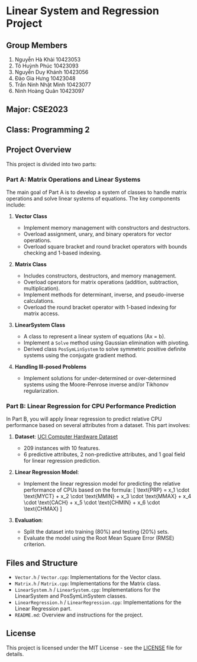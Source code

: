# Linear System and Regression Project

## Group Members
1. Nguyễn Hà Khải 10423053
2. Tô Huỳnh Phúc 10423093
3. Nguyễn Duy Khánh 10423056
4. Đào Gia Hưng 10423048
5. Trần Ninh Nhật Minh 10423077
6. Ninh Hoàng Quân 10423097

## Major: CSE2023  
## Class: Programming 2  

## Project Overview
This project is divided into two parts:

### Part A: Matrix Operations and Linear Systems

The main goal of Part A is to develop a system of classes to handle matrix operations and solve linear systems of equations. The key components include:

1. **Vector Class**
   - Implement memory management with constructors and destructors.
   - Overload assignment, unary, and binary operators for vector operations.
   - Overload square bracket and round bracket operators with bounds checking and 1-based indexing.

2. **Matrix Class**
   - Includes constructors, destructors, and memory management.
   - Overload operators for matrix operations (addition, subtraction, multiplication).
   - Implement methods for determinant, inverse, and pseudo-inverse calculations.
   - Overload the round bracket operator with 1-based indexing for matrix access.
   
3. **LinearSystem Class**
   - A class to represent a linear system of equations (Ax = b).
   - Implement a `Solve` method using Gaussian elimination with pivoting.
   - Derived class `PosSymLinSystem` to solve symmetric positive definite systems using the conjugate gradient method.
   
4. **Handling Ill-posed Problems**
   - Implement solutions for under-determined or over-determined systems using the Moore-Penrose inverse and/or Tikhonov regularization.

### Part B: Linear Regression for CPU Performance Prediction

In Part B, you will apply linear regression to predict relative CPU performance based on several attributes from a dataset. This part involves:

1. **Dataset**: [UCI Computer Hardware Dataset](https://archive.ics.uci.edu/ml/datasets/Computer%2BHardware)
   - 209 instances with 10 features.
   - 6 predictive attributes, 2 non-predictive attributes, and 1 goal field for linear regression prediction.

2. **Linear Regression Model**: 
   - Implement the linear regression model for predicting the relative performance of CPUs based on the formula:
   \[
   \text{PRP} = x_1 \cdot \text{MYCT} + x_2 \cdot \text{MMIN} + x_3 \cdot \text{MMAX} + x_4 \cdot \text{CACH} + x_5 \cdot \text{CHMIN} + x_6 \cdot \text{CHMAX}
   \]
   
3. **Evaluation**: 
   - Split the dataset into training (80%) and testing (20%) sets.
   - Evaluate the model using the Root Mean Square Error (RMSE) criterion.

## Files and Structure

- `Vector.h` / `Vector.cpp`: Implementations for the Vector class.
- `Matrix.h` / `Matrix.cpp`: Implementations for the Matrix class.
- `LinearSystem.h` / `LinearSystem.cpp`: Implementations for the LinearSystem and PosSymLinSystem classes.
- `LinearRegression.h` / `LinearRegression.cpp`: Implementations for the Linear Regression part.
- `README.md`: Overview and instructions for the project.

## License

This project is licensed under the MIT License - see the [LICENSE](LICENSE) file for details.

